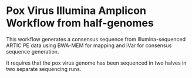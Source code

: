 # Pox Virus Illumina Amplicon Workflow from half-genomes

This workflow generates a consensus sequence from Illumina-sequenced ARTIC PE data using BWA-MEM for mapping and iVar for consensus sequence generation.

It requires that the pox virus genome has been sequenced in two halves in two separate sequencing runs.